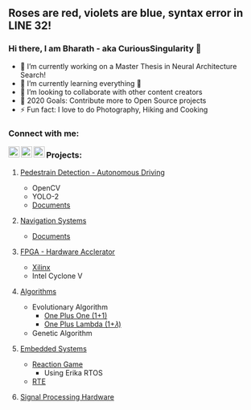 ## Roses are red, violets are blue, syntax error in LINE 32!
### Hi there, I am Bharath - aka CuriousSingularity 👋

- 🔭 I’m currently working on a Master Thesis in Neural Architecture Search!
- 🌱 I’m currently learning everything 🤣
- 👯 I’m looking to collaborate with other content creators
- 🥅 2020 Goals: Contribute more to Open Source projects
- ⚡ Fun fact: I love to do Photography, Hiking and Cooking

### Connect with me:

[<img align="left" alt="LinkedIn" width="22px" src="https://cdn.jsdelivr.net/npm/simple-icons@v3/icons/linkedin.svg" />][linkedin]
[<img align="left" alt="Instagram" width="22px" src="https://cdn.jsdelivr.net/npm/simple-icons@v3/icons/instagram.svg" />][instagram]
[<img align="left" alt="Twitter" width="22px" src="https://cdn.jsdelivr.net/npm/simple-icons@v3/icons/twitter.svg" />][twitter]
<!-- Yet to add Links - the website, Youtube, ...
[<img align="left" alt="codeSTACKr.com" width="22px" src="https://raw.githubusercontent.com/iconic/open-iconic/master/svg/globe.svg" />][website]
[<img align="left" alt="YouTube" width="22px" src="https://cdn.jsdelivr.net/npm/simple-icons@v3/icons/youtube.svg" />][youtube]
-->

### Projects:

  1. [Pedestrain Detection - Autonomous Driving](https://github.com/CuriousSingularity/Pedestrain-Detection-AutonomousDriving)
      * OpenCV
      * YOLO-2
      * [Documents](https://github.com/CuriousSingularity/Pedestrain-Detection-AutonomousDriving/blob/master/Docs/Project.pdf)

  2. [Navigation Systems](https://github.com/CuriousSingularity/Navigation-System)
      * [Documents](https://github.com/CuriousSingularity/Navigation-System/tree/master/NavigationSystem/Documents)
      
  3. [FPGA - Hardware Acclerator](https://github.com/CuriousSingularity/FPGA-HW-Accelerator)
      * [Xilinx](https://github.com/CuriousSingularity/FPGA-HW-Accelerator/tree/master/Xilinx_Zynq)
      * Intel Cyclone V

  4. [Algorithms](https://github.com/CuriousSingularity/algorithms)
      * Evolutionary Algorithm
        * [One Plus One (1+1)](https://github.com/CuriousSingularity/algorithms/blob/master/one_plus_1_and_1_plus_lambda_ea.ipynb)
        * [One Plus Lambda (1+𝜆)](https://github.com/CuriousSingularity/algorithms/blob/master/one_plus_1_and_1_plus_lambda_ea.ipynb)
      * Genetic Algorithm

  5. [Embedded Systems](https://github.com/CuriousSingularity/embedded-sytems)
      * [Reaction Game](https://github.com/CuriousSingularity/embedded-sytems/tree/master/Cypress/PSoC/reaction_game_os)
        * Using Erika RTOS
      * [RTE](https://github.com/CuriousSingularity/embedded-sytems/tree/master/Cypress/PSoC/rte)
  
  6. [Signal Processing Hardware](https://github.com/CuriousSingularity/SignalProcessingHardware)
  
<!--
**CuriousSingularity/CuriousSingularity** is a ✨ _special_ ✨ repository because its `README.md` (this file) appears on your GitHub profile.

Here are some ideas to get you started:

- 🔭 I’m currently working on ...
- 🌱 I’m currently learning ...
- 👯 I’m looking to collaborate on ...
- 🤔 I’m looking for help with ...
- 💬 Ask me about ...
- 📫 How to reach me: ...
- 😄 Pronouns: ...
- ⚡ Fun fact: ...
-->


[twitter]: https://twitter.com/i_am_bharathr
[instagram]: https://www.instagram.com/i_am_bharath/
[linkedin]: https://www.linkedin.com/in/iambharathr/
<!--
[website]: https://codeSTACKr.com
[youtube]: https://youtube.com/codeSTACKr
-->

